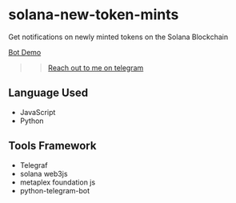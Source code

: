 # solana-new-token-mints
Get notifications on newly minted tokens on the Solana Blockchain 


[Bot Demo ](https://t.me/newlymint)

>> [Reach out to me on telegram ](https://t.me/altcoinist)

## Language Used 
   - JavaScript
   - Python

## Tools Framework 
   - Telegraf
   - solana web3js
   - metaplex foundation js
   - python-telegram-bot
